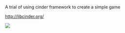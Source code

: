 A trial of using cinder framework to create a simple game

http://libcinder.org/


<img src='http://i49.tinypic.com/20st9cn.png' />